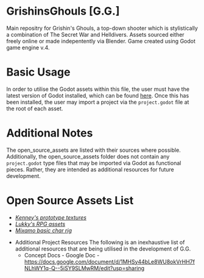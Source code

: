 # GrishinsGhouls [G.G.]
Main repositry for Grishin's Ghouls, a top-down shooter which is stylistically a combination of The Secret War and Helldivers. Assets sourced either freely online or made indepentently via Blender. Game created using Godot game engine v.4.


# Basic Usage
In order to utilise the Godot assets within this file, the user must have the latest version of Godot installed, which can be found [here](https://godotengine.org/). Once this has been installed, the user may import a project via the `project.godot` file at the root of each asset.

# Additional Notes
The open_source_assets are listed with their sources where possible. Additionally, the open_source_assets folder does not contain any `project.godot` type files that may be imported via Godot as functional pieces. Rather, they are intended as additional resources for future development. 

# Open Source Assets List  
  - [*Kenney's prototype textures*](https://www.kenney.nl/assets/prototype-textures)
  - [*Lukky's RPG assets*](https://github.com/lukky-nl/RPG_assets)
  - [*Mixamo basic char rig*](https://www.mixamo.com/#/)

* Additional Project Resources
The following is an inexhaustive list of additional resources that are being utilised in the development of G.G.
  - Concept Docs - Google Doc - https://docs.google.com/document/d/1MHSy44bLe8WU8okVrHH7fNLhWY1q-Q--5iSY9SLMwRM/edit?usp=sharing
 
